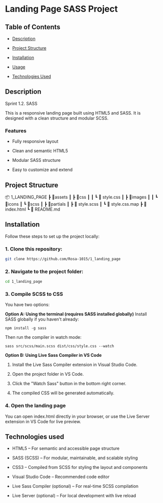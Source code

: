 
# Landing Page SASS Project

## Table of Contents

- [Description](#description)
  
- [Project Structure](#project-structure)
  
- [Installation](#installation)
  
- [Usage](#usage)
  
- [Technologies Used](#technologies-used)

## Description

Sprint 1.2. SASS

This is a responsive landing page built using HTML5 and SASS. It is designed with a clean structure and modular SCSS.

 ### Features

- Fully responsive layout

- Clean and semantic HTML5

- Modular SASS structure

- Easy to customize and extend

## Project Structure 

📦️ 1_LANDING_PAGE
┣ 📂assets
┃ ┣ 📂css
┃ ┃ ┗ 📄 style.css
┃ ┣ 📂images
┃ ┃ ┗ 📂icons
┃ ┗ 📂scss
┃   ┣ 📂partials
┃   ┣ 📄 style.scss
┃   ┗ 📄 style.css.map
┣ 📄 index.html
┗ 📄 README.md

## Installation

Follow these steps to set up the project locally:

### 1. Clone this repository:

```bash
git clone https://github.com/Rosa-1015/1_landing_page
```

### 2. Navigate to the project folder:

```bash
cd 1_landing_page
```

### 3. Compile SCSS to CSS
You have two options:

**Option A: Using the terminal (requires SASS installed globally)**
Install SASS globally if you haven't already:
```
npm install -g sass
```
Then run the compiler in watch mode:

```
sass src/scss/main.scss dist/css/style.css --watch
```

**Option B: Using Live Sass Compiler in VS Code**

1. Install the Live Sass Compiler extension in Visual Studio Code.

2. Open the project folder in VS Code.

3. Click the "Watch Sass" button in the bottom right corner.

4. The compiled CSS will be generated automatically.

### 4. Open the landing page
You can open index.html directly in your browser, or use the Live Server extension in VS Code for live preview.

## Technologies used 

- HTML5 – For semantic and accessible page structure

- SASS (SCSS) – For modular, maintainable, and scalable styling

- CSS3 – Compiled from SCSS for styling the layout and components

- Visual Studio Code – Recommended code editor

- Live Sass Compiler (optional) – For real-time SCSS compilation

- Live Server (optional) – For local development with live reload
